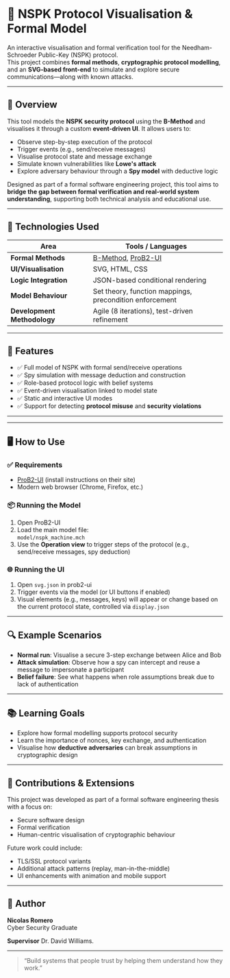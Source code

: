 # 🔐 NSPK Protocol Visualisation & Formal Model

An interactive visualisation and formal verification tool for the Needham-Schroeder Public-Key (NSPK) protocol.  
This project combines **formal methods**, **cryptographic protocol modelling**, and an **SVG-based front-end** to simulate and explore secure communications—along with known attacks.

---

## 📘 Overview

This tool models the **NSPK security protocol** using the **B-Method** and visualises it through a custom **event-driven UI**. It allows users to:

- Observe step-by-step execution of the protocol
- Trigger events (e.g., send/receive messages)
- Visualise protocol state and message exchange
- Simulate known vulnerabilities like **Lowe's attack**
- Explore adversary behaviour through a **Spy model** with deductive logic

Designed as part of a formal software engineering project, this tool aims to **bridge the gap between formal verification and real-world system understanding**, supporting both technical analysis and educational use.

---

## 🧰 Technologies Used

| Area | Tools / Languages |
|------|-------------------|
| **Formal Methods** | [B-Method](https://en.wikipedia.org/wiki/B-Method), [ProB2-UI](https://www3.hhu.de/stups/prob/index.php/ProB_2_UI) |
| **UI/Visualisation** | SVG, HTML, CSS |
| **Logic Integration** | JSON-based conditional rendering |
| **Model Behaviour** | Set theory, function mappings, precondition enforcement |
| **Development Methodology** | Agile (8 iterations), test-driven refinement |

---

## 🚀 Features

- ✅ Full model of NSPK with formal send/receive operations  
- ✅ Spy simulation with message deduction and construction  
- ✅ Role-based protocol logic with belief systems  
- ✅ Event-driven visualisation linked to model state  
- ✅ Static and interactive UI modes  
- ✅ Support for detecting **protocol misuse** and **security violations**

---

---

## 🖥️ How to Use

### ✅ Requirements

- [ProB2-UI](https://www3.hhu.de/stups/prob/index.php/ProB_2_UI) (install instructions on their site)
- Modern web browser (Chrome, Firefox, etc.)

### 📦 Running the Model

1. Open ProB2-UI
2. Load the main model file:  
   `model/nspk_machine.mch`
3. Use the **Operation view** to trigger steps of the protocol (e.g., send/receive messages, spy deduction)

### 🌐 Running the UI

1. Open `svg.json` in prob2-ui
2. Trigger events via the model (or UI buttons if enabled)
3. Visual elements (e.g., messages, keys) will appear or change based on the current protocol state, controlled via `display.json`

---

## 🔍 Example Scenarios

- **Normal run**: Visualise a secure 3-step exchange between Alice and Bob  
- **Attack simulation**: Observe how a spy can intercept and reuse a message to impersonate a participant  
- **Belief failure**: See what happens when role assumptions break due to lack of authentication  

---

## 📚 Learning Goals

- Explore how formal modelling supports protocol security
- Learn the importance of nonces, key exchange, and authentication
- Visualise how **deductive adversaries** can break assumptions in cryptographic design

---

## 🤝 Contributions & Extensions

This project was developed as part of a formal software engineering thesis with a focus on:

- Secure software design
- Formal verification
- Human-centric visualisation of cryptographic behaviour

Future work could include:
- TLS/SSL protocol variants
- Additional attack patterns (replay, man-in-the-middle)
- UI enhancements with animation and mobile support

---

## 👤 Author

**Nicolas Romero**  
Cyber Security Graduate

**Supervisor**
Dr. David Williams.

---

> “Build systems that people trust by helping them understand how they work.”


